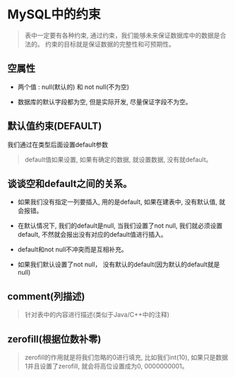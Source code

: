 # MySQL中的约束

> 表中一定要有各种约束, 通过约束，我们能够未来保证数据库中的数据是合法的。
> 约束的目标就是保证数据的完整性和可预期性。

## 空属性

- 两个值 : null(默认的) 和 not null(不为空)

- 数据库的默认字段都为空, 但是实际开发, 尽量保证字段不为空。 

## 默认值约束(DEFAULT)

我们通过在类型后面设置default参数

> default值如果设置, 如果有确定的数据, 就设置数据, 没有就default。

## 谈谈空和default之间的关系。

- 如果我们没有指定一列要插入, 用的是default, 如果在建表中, 没有默认值, 就会报错。

- 在默认情况下, 我们的default是null, 当我们设置了not null, 我们就必须设置default, 不然就会报出没有对应的default值进行插入。

- default和not null不冲突而是互相补充。

- 如果我们默认设置了not null， 没有默认的default(因为默认的default就是null)

## comment(列描述)

> 针对表中的内容进行描述(类似于Java/C++中的注释)

## zerofill(根据位数补零)

> zerofill的作用就是将我们忽略的0进行填充, 比如我们int(10), 如果只是数据1并且设置了zerofill, 就会将高位设置成为0, 0000000001。


